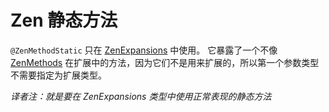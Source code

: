 # Zen 静态方法

`@ZenMethodStatic` 只在 [ZenExpansions](/Dev_Area/ZenAnnotations/Annotation_ZenExpansion/) 中使用。
它暴露了一个不像 [ZenMethods](/Dev_Area/ZenAnnotations/Annotation_ZenMethod/) 在扩展中的方法，因为它们不是用来扩展的，所以第一个参数类型不需要指定为扩展类型。

_译者注：就是要在 ZenExpansions 类型中使用正常表现的静态方法_
